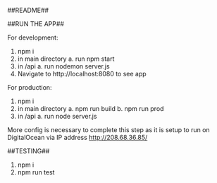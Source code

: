 ##README##

##RUN THE APP##

For development:

1. npm i
2. in main directory
	a. run npm start
3. in /api
	a. run nodemon server.js
4. Navigate to http://localhost:8080 to see app

For production:
1. npm i
2. in main directory
	a. npm run build
	b. npm run prod
3. in /api
	a. run node server.js

More config is necessary to complete this step as it is setup to run on DigitalOcean via IP address http://208.68.36.85/


##TESTING##
1. npm i
2. npm run test